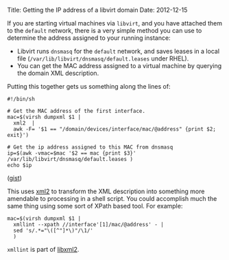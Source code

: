 Title: Getting the IP address of a libvirt domain
Date: 2012-12-15

If you are starting virtual machines via `libvirt`, and you have
attached them to the `default` network, there is a very simple method
you can use to determine the address assigned to your running
instance:

- Libvirt runs `dnsmasq` for the `default` network, and saves leases
  in a local file (`/var/lib/libvirt/dnsmasq/default.leases` under
  RHEL).
- You can get the MAC address assigned to a virtual machine by
  querying the domain XML description.

Putting this together gets us something along the lines of:

    #!/bin/sh

    # Get the MAC address of the first interface.
    mac=$(virsh dumpxml $1 |
      xml2  |
      awk -F= '$1 == "/domain/devices/interface/mac/@address" {print $2; exit}')

    # Get the ip address assigned to this MAC from dnsmasq
    ip=$(awk -vmac=$mac '$2 == mac {print $3}' /var/lib/libvirt/dnsmasq/default.leases )
    echo $ip

([gist](https://gist.github.com/4300055))

This uses [xml2][] to transform the XML description into something
more amendable to processing in a shell script.  You could accomplish
much the same thing using some sort of XPath based tool.  For example:

    mac=$(virsh dumpxml $1 |
      xmllint --xpath //interface'[1]/mac/@address' - |
      sed 's/.*="\([^"]*\)"/\1/'
      )

`xmllint` is part of [libxml2][].

[xml2]: http://ofb.net/~egnor/xml2/
[libxml2]: http://www.xmlsoft.org/

